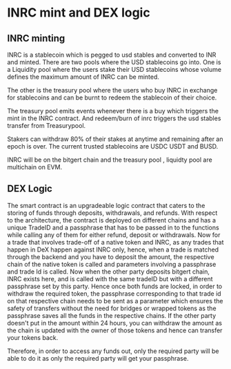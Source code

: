 # INRC mint and DEX logic 
## INRC minting
INRC is a stablecoin which is pegged to usd stables and converted to INR and minted.
There are two pools where the USD stablecoins go into.
One is a Liquidity pool where the users stake their USD stablecoins whose volume defines the maximum amount of INRC can be minted. 

The other is the treasury pool where the users who buy INRC in exchange for stablecoins and can be burnt to redeem the stablecoin of their choice.

The treasury pool emits events whenever there is a buy which triggers the mint in the INRC contract. And redeem/burn of inrc triggers the usd stables transfer from Treasurypool.

Stakers can withdraw 80% of their stakes at anytime and remaining after an epoch is over. 
The current trusted stablecoins are USDC USDT and BUSD.

INRC will be on the bitgert chain and the treasury pool , liquidty pool are multichain on EVM.

## DEX Logic

The smart contract is an upgradeable logic contract that caters to the storing of funds through deposits, withdrawals, and refunds. With respect to the architecture, the contract is deployed on different chains and has a unique TradeID and a passphrase that has to be passed in to the functions while calling any of them for either refund, deposit or withdrawals.
Now for a trade that involves trade-off of a native token and INRC, as any trades that happen in DeX happen against INRC only, hence, when a trade is matched through the backend and you have to deposit the amount, the respective chain of the native token is called and parameters involving a passphrase and trade Id is called. Now when the other party deposits bitgert chain, INRC exists here, and is called with the same tradeID but with a different passphrase set by this party. Hence once both funds are locked, in order to withdraw the required token, the passphrase corresponding to that trade id on that respective chain needs to be sent as a parameter which ensures the safety of transfers without the need for bridges or wrapped tokens as the passphrase saves all the funds in the respective chains. If the other party doesn't put in the amount within 24 hours, you can withdraw the amount as the chain is updated with the owner of those tokens and hence can transfer your tokens back. 

Therefore, in order to access any funds out, only the required party will be able to do it as only the required party will get your passphrase. 


